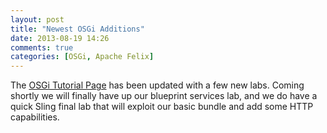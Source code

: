 ```yaml
---
layout: post
title: "Newest OSGi Additions"
date: 2013-08-19 14:26
comments: true
categories: [OSGi, Apache Felix]
---
```

The [OSGi Tutorial Page](/labs-and-tutorials/osgi/) has been updated with a few new labs. Coming shortly we will finally have up our blueprint services lab, and we do have a quick Sling final lab that will exploit our basic bundle and add some HTTP capabilities.